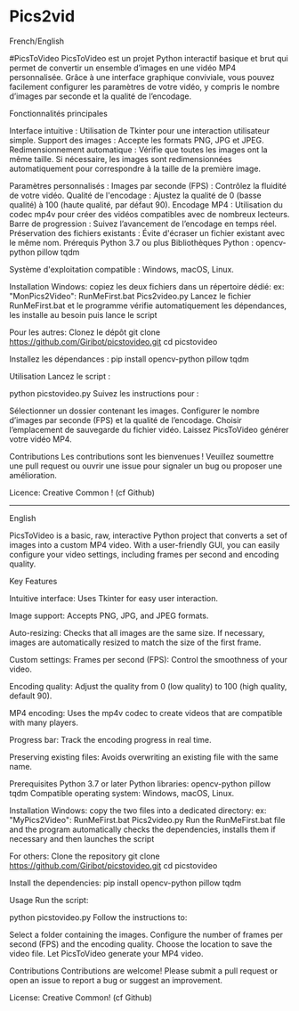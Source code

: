 # Pics2vid
French/English

#PicsToVideo
PicsToVideo est un projet Python interactif basique et brut qui permet de convertir un ensemble d’images en une vidéo MP4 personnalisée. Grâce à une interface graphique conviviale, vous pouvez facilement configurer les paramètres de votre vidéo, y compris le nombre d’images par seconde et la qualité de l’encodage.


Fonctionnalités principales

Interface intuitive : Utilisation de Tkinter pour une interaction utilisateur simple.
Support des images : Accepte les formats PNG, JPG et JPEG.
Redimensionnement automatique : Vérifie que toutes les images ont la même taille. Si nécessaire, les images sont redimensionnées automatiquement pour correspondre à la taille de la première image.

Paramètres personnalisés :
Images par seconde (FPS) : Contrôlez la fluidité de votre vidéo.
Qualité de l'encodage : Ajustez la qualité de 0 (basse qualité) à 100 (haute qualité, par défaut 90).
Encodage MP4 : Utilisation du codec mp4v pour créer des vidéos compatibles avec de nombreux lecteurs.
Barre de progression : Suivez l’avancement de l’encodage en temps réel.
Préservation des fichiers existants : Évite d'écraser un fichier existant avec le même nom.
Prérequis
Python 3.7 ou plus
Bibliothèques Python :
opencv-python
pillow
tqdm

Système d'exploitation compatible : Windows, macOS, Linux.

Installation
Windows: copiez les deux fichiers dans un répertoire dédié: ex: "MonPics2Video":
RunMeFirst.bat
Pics2video.py
Lancez le fichier RunMeFirst.bat et le programme vérifie automatiquement les dépendances, les installe au besoin puis lance le script


Pour les autres:
Clonez le dépôt 
git clone https://github.com/Giribot/picstovideo.git
cd picstovideo

Installez les dépendances :
pip install opencv-python pillow tqdm

Utilisation
Lancez le script :

python picstovideo.py
Suivez les instructions pour :

Sélectionner un dossier contenant les images.
Configurer le nombre d’images par seconde (FPS) et la qualité de l’encodage.
Choisir l’emplacement de sauvegarde du fichier vidéo.
Laissez PicsToVideo générer votre vidéo MP4.

Contributions
Les contributions sont les bienvenues ! Veuillez soumettre une pull request ou ouvrir une issue pour signaler un bug ou proposer une amélioration.

Licence:
Creative Common ! (cf Github)


-----
English

PicsToVideo is a basic, raw, interactive Python project that converts a set of images into a custom MP4 video. With a user-friendly GUI, you can easily configure your video settings, including frames per second and encoding quality.

Key Features

Intuitive interface: Uses Tkinter for easy user interaction.

Image support: Accepts PNG, JPG, and JPEG formats.

Auto-resizing: Checks that all images are the same size. If necessary, images are automatically resized to match the size of the first frame.

Custom settings:
Frames per second (FPS): Control the smoothness of your video.

Encoding quality: Adjust the quality from 0 (low quality) to 100 (high quality, default 90).

MP4 encoding: Uses the mp4v codec to create videos that are compatible with many players.

Progress bar: Track the encoding progress in real time.

Preserving existing files: Avoids overwriting an existing file with the same name.

Prerequisites
Python 3.7 or later
Python libraries:
opencv-python
pillow
tqdm
Compatible operating system: Windows, macOS, Linux.

Installation
Windows: copy the two files into a dedicated directory: ex: "MyPics2Video":
RunMeFirst.bat
Pics2video.py
Run the RunMeFirst.bat file and the program automatically checks the dependencies, installs them if necessary and then launches the script

For others:
Clone the repository
git clone https://github.com/Giribot/picstovideo.git
cd picstovideo

Install the dependencies:
pip install opencv-python pillow tqdm

Usage
Run the script:

python picstovideo.py
Follow the instructions to:

Select a folder containing the images.
Configure the number of frames per second (FPS) and the encoding quality.
Choose the location to save the video file.
Let PicsToVideo generate your MP4 video.

Contributions
Contributions are welcome! Please submit a pull request or open an issue to report a bug or suggest an improvement.

License:
Creative Common! (cf Github)
